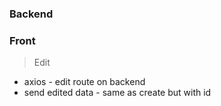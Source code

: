 ### Backend


### Front

> Edit
- axios - edit route on backend
- send edited data - same as create but with id